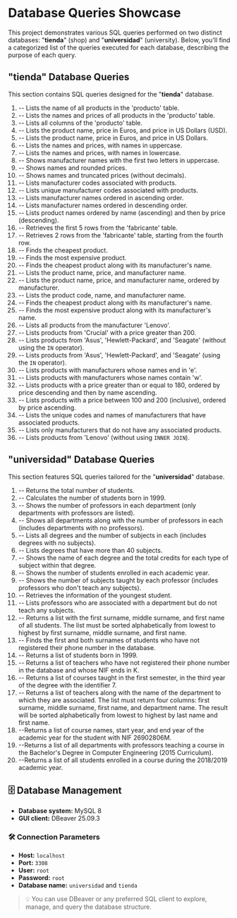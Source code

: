 # Database Queries Showcase

This project demonstrates various SQL queries performed on two distinct databases: "**tienda**" (shop) and "**universidad**" (university). Below, you'll find a categorized list of the queries executed for each database, describing the purpose of each query.

## "tienda" Database Queries

This section contains SQL queries designed for the "**tienda**" database.

1.  -- Lists the name of all products in the 'producto' table.
2.  -- Lists the names and prices of all products in the 'producto' table.
3.  -- Lists all columns of the 'producto' table.
4.  -- Lists the product name, price in Euros, and price in US Dollars (USD).
5.  -- Lists the product name, price in Euros, and price in US Dollars.
6.  -- Lists the names and prices, with names in uppercase.
7.  -- Lists the names and prices, with names in lowercase.
8.  -- Shows manufacturer names with the first two letters in uppercase.
9.  -- Shows names and rounded prices.
10. -- Shows names and truncated prices (without decimals).
11. -- Lists manufacturer codes associated with products.
12. -- Lists unique manufacturer codes associated with products.
13. -- Lists manufacturer names ordered in ascending order.
14. -- Lists manufacturer names ordered in descending order.
15. -- Lists product names ordered by name (ascending) and then by price (descending).
16. -- Retrieves the first 5 rows from the 'fabricante' table.
17. -- Retrieves 2 rows from the 'fabricante' table, starting from the fourth row.
18. -- Finds the cheapest product.
19. -- Finds the most expensive product.
20. -- Finds the cheapest product along with its manufacturer's name.
21. -- Lists the product name, price, and manufacturer name.
22. -- Lists the product name, price, and manufacturer name, ordered by manufacturer.
23. -- Lists the product code, name, and manufacturer name.
24. -- Finds the cheapest product along with its manufacturer's name.
25. -- Finds the most expensive product along with its manufacturer's name.
26. -- Lists all products from the manufacturer 'Lenovo'.
27. -- Lists products from 'Crucial' with a price greater than 200.
28. -- Lists products from 'Asus', 'Hewlett-Packard', and 'Seagate' (without using the `IN` operator).
29. -- Lists products from 'Asus', 'Hewlett-Packard', and 'Seagate' (using the `IN` operator).
30. -- Lists products with manufacturers whose names end in 'e'.
31. -- Lists products with manufacturers whose names contain 'w'.
32. -- Lists products with a price greater than or equal to 180, ordered by price descending and then by name ascending.
33. -- Lists products with a price between 100 and 200 (inclusive), ordered by price ascending.
34. -- Lists the unique codes and names of manufacturers that have associated products.
35. -- Lists only manufacturers that do not have any associated products.
36. -- Lists products from 'Lenovo' (without using `INNER JOIN`).

## "universidad" Database Queries

This section features SQL queries tailored for the "**universidad**" database.

1.  -- Returns the total number of students.
2.  -- Calculates the number of students born in 1999.
3.  -- Shows the number of professors in each department (only departments with professors are listed).
4.  -- Shows all departments along with the number of professors in each (includes departments with no professors).
5.  -- Lists all degrees and the number of subjects in each (includes degrees with no subjects).
6.  -- Lists degrees that have more than 40 subjects.
7.  -- Shows the name of each degree and the total credits for each type of subject within that degree.
8.  -- Shows the number of students enrolled in each academic year.
9.  -- Shows the number of subjects taught by each professor (includes professors who don't teach any subjects).
10. -- Retrieves the information of the youngest student.
11. -- Lists professors who are associated with a department but do not teach any subjects.
12. -- Returns a list with the first surname, middle surname, and first name of all students. The list must be sorted alphabetically from lowest to highest by first surname, middle surname, and first name.
13. -- Finds the first and both surnames of students who have not registered their phone number in the database.
14. -- Returns a list of students born in 1999.
15. -- Returns a list of teachers who have not registered their phone number in the database and whose NIF ends in K.
16. -- Returns a list of courses taught in the first semester, in the third year of the degree with the identifier 7.
17. -- Returns a list of teachers along with the name of the department to which they are associated. The list must return four columns: first surname, middle surname, first name, and department name. The result will be sorted alphabetically from lowest to highest by last name and first name.
18. --Returns a list of course names, start year, and end year of the academic year for the student with NIF 26902806M.
19. --Returns a list of all departments with professors teaching a course in the Bachelor's Degree in Computer Engineering (2015 Curriculum).
20. --Returns a list of all students enrolled in a course during the 2018/2019 academic year.

## 🗄️ Database Management

- **Database system:** MySQL 8  
- **GUI client:** DBeaver 25.09.3

### 🛠️ Connection Parameters

- **Host:** `localhost`  
- **Port:** `3308`  
- **User:** `root`  
- **Password:** `root`  
- **Database name:** `universidad` and `tienda`

> 💡 You can use DBeaver or any preferred SQL client to explore, manage, and query the database structure.
